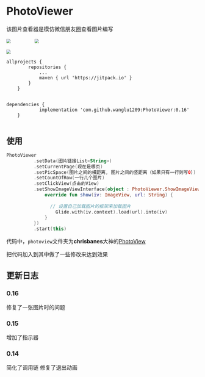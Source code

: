 # PhotoViewer

该图片查看器是模仿微信朋友圈查看图片编写


<img src="https://github.com/wanglu1209/PhotoViewer/blob/master/gif/gif1.gif?raw=true" style="zoom:70%" /> &nbsp; &nbsp;&nbsp;&nbsp;&nbsp;&nbsp;&nbsp;&nbsp;&nbsp;&nbsp;&nbsp;&nbsp;&nbsp; <img src="https://github.com/wanglu1209/PhotoViewer/blob/master/gif/gif2.gif?raw=true" style="zoom:70%" />

<img src="https://github.com/wanglu1209/PhotoViewer/blob/master/gif/gif3.gif?raw=true" style="zoom:70%" />



```Gradle
allprojects {
		repositories {
			...
			maven { url 'https://jitpack.io' }
		}
	}
	
```

```Gradle
dependencies {
	        implementation 'com.github.wanglu1209:PhotoViewer:0.16'
	}
	
```

## 使用



```Kotlin
PhotoViewer
          .setData(图片链接List<String>)
          .setCurrentPage(现在是哪页)
          .setPicSpace(图片之间的横距离, 图片之间的竖距离（如果只有一行则写0）)
          .setCountOfRow(一行几个图片)
          .setClickView(点击的View)
          .setShowImageViewInterface(object : PhotoViewer.ShowImageViewInterface {
              override fun show(iv: ImageView, url: String) {
               
                // 设置自己加载图片的框架来加载图片
                  Glide.with(iv.context).load(url).into(iv)
              }
          })
          .start(this)
```


代码中，`photoview`文件夹为**chrisbanes**大神的[PhotoView](https://github.com/chrisbanes/PhotoView)

把代码加入到其中做了一些修改来达到效果



## 更新日志

### 0.16

修复了一张图片时的问题

### 0.15

增加了指示器


### 0.14

简化了调用链
修复了退出动画


